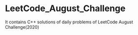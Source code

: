 # LeetCode_August_Challenge
It contains C++ solutions of daily problems of LeetCode August Challenge(2020)
